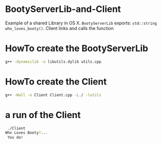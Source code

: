 # BootyServerLib-and-Client
Example of a shared Library in OS X.  `BootyServerLib` exports: `std::string who_loves_booty()`.  Client links and calls the function

# HowTo create the BootyServerLib

```bash
g++ -dynamiclib -o libutils.dylib utils.cpp
```

# HowTo create the Client

```bash
g++ -Wall -o Client Client.cpp -L./ -lutils
```

# a run of the Client

```bash
 ./Client 
Who Loves Booty?...
 You do!
```